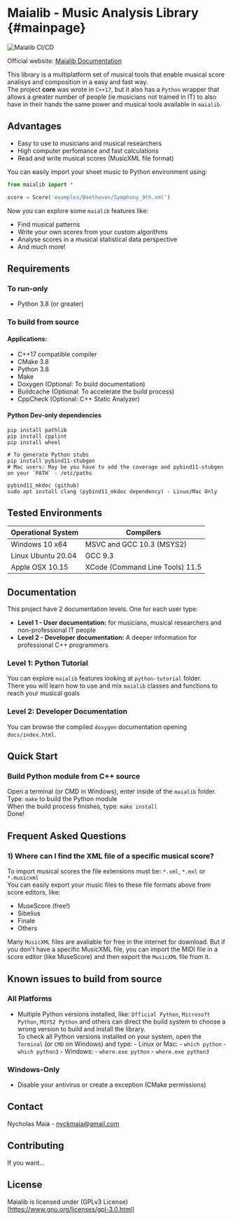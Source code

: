 # Maialib - Music Analysis Library {#mainpage}

![Maialib CI/CD](https://github.com/nyckmaia/maialib/actions/workflows/wheels.yml/badge.svg)

Official website: [Maialib Documentation](https://www.maialib.com/)

This library is a multiplatform set of musical tools that enable musical score analisys and composition in a easy and fast way. <br>
The project **core** was wrote in `C++17`, but it also has a `Python` wrapper that allows a greater number of people (ie musicians not trained in IT) to also have in their hands the same power and musical tools available in `maialib`.

## Advantages

- Easy to use to musicians and musical researchers
- High computer perfomance and fast calculations
- Read and write musical scores (MusicXML file format)

You can easily import your sheet music to Python environment using:

```python
from maialib import *

score = Score('examples/Beethoven/Symphony_9th.xml')
```

Now you can explore some `maialib` features like:

- Find musical patterns
- Write your own scores from your custom algorithms
- Analyse scores in a musical statistical data perspective
- And much more!

## Requirements

### To run-only

- Python 3.8 (or greater)

### To build from source

#### Applications:

- C++17 compatible compiler
- CMake 3.8
- Python 3.8
- Make
- Doxygen (Optional: To build documentation)
- Buildcache (Optional: To accelerate the build process)
- CppCheck (Optional: C++ Static Analyzer)

#### Python Dev-only dependencies

```
pip install pathlib
pip install cpplint
pip install wheel

# To generate Python stubs
pip install pybind11-stubgen
# Mac users: May be you have to add the coverage and pybind11-stubgen on your `PATH` - /etc/paths

pybind11_mkdoc (github)
sudo apt install clang (pybind11_mkdoc dependency) - Linux/Mac Only
```

## Tested Environments

| Operational System | Compilers                       |
| ------------------ | ------------------------------- |
| Windows 10 x64     | MSVC and GCC 10.3 (MSYS2)       |
| Linux Ubuntu 20.04 | GCC 9.3                         |
| Apple OSX 10.15    | XCode (Command Line Tools) 11.5 |

## Documentation

This project have 2 documentation levels. One for each user type:

- **Level 1 - User documentation:** for musicians, musical researchers and non-professional IT people
- **Level 2 - Developer documentation:** A deeper information for professional C++ programmers

### Level 1: Python Tutorial

You can explore `maialib` features looking at `python-tutorial` folder. <br>
There you will learn how to use and mix `maialib` classes and functions to reach your musical goals

### Level 2: Developer Documentation

You can browse the compiled `doxygen` documentation opening `docs/index.html`. <br>

## Quick Start

### Build Python module from C++ source

Open a terminal (or CMD in Windows), enter inside of the `maialib` folder. <br>
Type: `make` to build the Python module <br>
When the build process finishes, type: `make install` <br>
Done!

## Frequent Asked Questions

### 1) Where can I find the XML file of a specific musical score?

To import musical scores the file extensions must be: `*.xml`, `*.mxl` or `*.musicxml` <br>
You can easily export your music files to these file formats above from score editors, like:

- MuseScore (free!)
- Sibelius
- Finale
- Others

Many `MusicXML` files are avaliable for free in the internet for download.
But if you don't have a specific MusicXML file, you can import the MIDI file in a score editor (like MuseScore) and then export the `MusicXML` file from it.

## Known issues to build from source

### All Platforms

- Multiple Python versions installed, like: `Official Python`, `Microsoft Python`, `MSYS2 Python` and others can direct the build system to choose a wrong version to build and install the library. <br>
  To check all Python versions installed on your system, open the `Terminal` (or `CMD` on Windows) and type: - Linux or Mac: - `which python` - `which python3` - Windows: - `where.exe python` - `where.exe python3`

### Windows-Only

- Disable your antivirus or create a exception (CMake permissions)

## Contact

Nycholas Maia - nyckmaia@gmail.com

## Contributing

If you want...

## License

Maialib is licensed under (GPLv3 License) [https://www.gnu.org/licenses/gpl-3.0.html]
